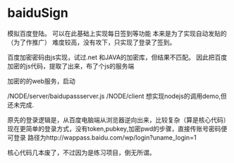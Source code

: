 # baiduSign
模拟百度登陆。
可以在此基础上实现每日签到等功能
本来是为了实现自动发贴的（为了作推广） 难度较高，没有攻下，只实现了登录了签到。

百度加密密码由js实现，试过.net 和JAVA的加密库，但结果不匹配。
因此把百度加密的js代码，提取了出来，布了个js的服务端

加密的的web服务，启动

/NODE/server/baidupassserver.js
/NODE/client 想实现nodejs的调用demo,但还未完成.

原先的登录逻辑是，从百度电脑端从浏览器逆向出来，比较复杂（算是核心代码）
现在更简单的登录方式，没有token,pubkey,加密pwd的步骤，直接传账号密码便可登录
路径为http://wappass.baidu.com/wp/login?uname_login=1

核心代码几本废了，不过因为是练习项目，倒无所谓。

